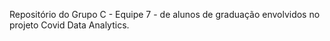 Repositório do Grupo C - Equipe 7 - de alunos de graduação envolvidos no projeto Covid Data Analytics.
